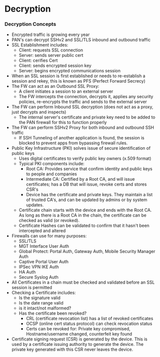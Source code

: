 # Decryption

### Decryption Concepts
* Encrypted traffic is growing every year
* PAN's can decrypt SSHv2 and SSL/TLS inbound and outbound traffic
* SSL Establishment includes:
    * Client: requests SSL connection
    * Server: sends server public cert
    * Client: cerifies Cert
    * Client: sends encrypted session key
    * Server: begins encrypted communications session
* When an SSL session is first established or needs to re-establish a session and rekey, this is known as PFS (Perfect Forward Secrecy)
* The FW can act as an Outbound SSL Proxy:
    * A client initiates a session to an external server
    * The FW intercepts the connection, decrypts it, applies any security policies, re-encrypts the traffic and sends to the external server
* The FW can perform Inbound SSL decryption (does not act as a proxy, just decrypts and inspects)
    * The internal server's certificate and private key need to be added to the PAN firewall for this to function properly
* The FW can perform SSHv2 Proxy for both inbound and outbound SSH traffic
    * If SSH Tunneling of another application is found, the session is blocked to prevent apps from bypassing firewall rules.
* Public Key Infrastructure (PKI) solves issue of secure identification of public keys
    * Uses digital certificates to verify public key owners (x.509 format)
    * Typical PKI components include:
      * Root CA: Provides service that confirm identity and public keys to people and companies
      * Intermediate CA: Certified by a Root CA, and will issue certificates; has a DB that will issue, revoke certs and stores CSR's
      * Device has the certificate and private keys. They maintain a list of trusted CA's, and can be updated by admins or by system updates.
    * Certificate chain starts with the device and ends with the Root CA. As long as there is a Root CA in the chain, the certificate can be checked as valid (or revoked).
    * Certificate Hashes can be validated to confirm that it hasn't been intercepted and altered
* Firewalls can use for many purposes:
    * SSL/TLS
    * MGT Interface User Auth
    * Global Protect: Portal Auth, Gateway Auth, Mobile Security Manager Auth
    * Captive Portal User Auth
    * IPSec VPN IKE Auth
    * HA Auth
    * Secure Syslog Auth
* All Certificates in a chain must be checked and validated before an SSL session is permitted
* Checking a Certificate includes:
    * Is the signature valid
    * Is the date range valid
    * is it intact/not malformed?
    * Has the certificate been revoked?
      * CRL (certificate revocation list) has a list of revoked certificates
      * OCSP (online cert status protocol) can check revocation status
      * Certs can be revoked for: Private key compromised, Hostname/username changed, counterfeit key found
* Certificate signing request (CSR) is generated by the device. This is used by a certificate issuing authority to generate the device. The private key generated with this CSR never leaves the device.

